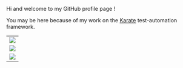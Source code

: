 Hi and welcome to my GitHub profile page !

You may be here because of my work on the [Karate](https://github.com/intuit/karate) test-automation framework.

<table>
  <tr>
    <td>
      <a href="https://stackoverflow.com/users/143475/peter-thomas"><img src="https://stackoverflow.com/users/flair/143475.png"/></a>
    </td>
  </tr>
  <tr>
    <td>
      <a href="https://twitter.com/ptrthomas"><img src="https://img.shields.io/badge/twitter-%231DA1F2.svg?&style=for-the-badge&logo=twitter&logoColor=white"/></a>
    </td>      
  </tr>
  <tr>
    <td>
      <a href="https://www.linkedin.com/in/ptrthomas/"><img src="https://img.shields.io/badge/linkedin-%230077B5.svg?&style=for-the-badge&logo=linkedin&logoColor=white"/></a>
    </td>
  </tr>
</table>

